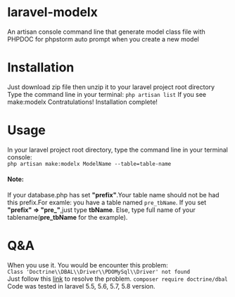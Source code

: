 # laravel-modelx
An artisan console command line that generate model class file with PHPDOC for phpstorm auto prompt when you create a new model <br>

<h1>Installation</h1>
Just download zip file then unzip it to your laravel project root directory
Type the command line in your terminal:
<code>php artisan list</code>
If you see make:modelx
Contratulations! Installation complete!


<h1>Usage</h1>
In your laravel project root directory, type the command line in your terminal console:<br>
<code>php artisan make:modelx ModelName --table=table-name</code><br>
<h4>Note:</h4> If your database.php has set <b>"prefix"</b>.Your table name should not be had this prefix.For examle: you have a table named <code>pre_tbName</code>. If you set <b>"prefix" => "pre_"</b>,just type <b>tbName</b>. Else, type full name of your tablename(<b>pre_tbName</b> for the example).

<h1>Q&A</h1>
When you use it. You would be encounter this problem:<br>
<code>Class 'Doctrine\\DBAL\\Driver\\PDOMySql\\Driver' not found</code><br>
Just follow this <a href="https://stackoverflow.com/questions/33817983/artisan-migration-error-class-doctrine-dbal-driver-pdomysql-driver-not-fo">link</a> to resolve the problem.
<code>composer require doctrine/dbal</code><br>
Code was tested in laravel 5.5, 5.6, 5.7, 5.8 version.
